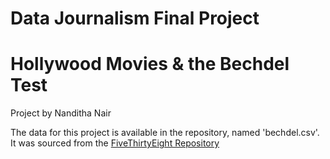 # Data Journalism Final Project
# Hollywood Movies & the Bechdel Test
Project by Nanditha Nair

The data for this project is available in the repository, named 'bechdel.csv'. It was sourced from the [FiveThirtyEight Repository](https://github.com/fivethirtyeight)
